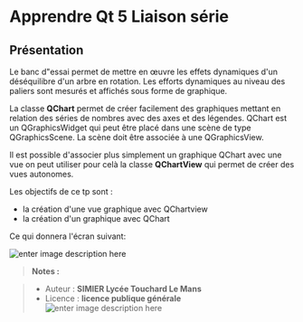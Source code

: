 ﻿# Apprendre Qt 5 Liaison série

Présentation
---
Le banc d"essai permet de mettre en œuvre les effets dynamiques d'un déséquilibre d'un arbre en rotation. Les efforts dynamiques au niveau des paliers sont mesurés et affichés sous forme de graphique.

La classe **QChart** permet de créer facilement des graphiques mettant en relation des séries de nombres avec des axes et des légendes.  QChart est un QGraphicsWidget qui peut être placé dans une scène de type QGraphicsScene.  La scène doit être associée à une QGraphicsView.

Il est possible d'associer plus simplement un graphique QChart avec une vue on peut utiliser pour celà la classe **QChartView** qui permet de créer des vues autonomes.

Les objectifs de ce tp sont :

- la création d'une vue graphique avec QChartview
- la création d'un graphique avec QChart

Ce qui donnera l'écran suivant: 

![enter image description here](https://lh3.googleusercontent.com/-6nrlppFe-4g/WmOCHpWC_TI/AAAAAAAANj0/nEYdbmru7DkAoC_ONFJ8wb0g_ZDYc1QHwCLcBGAs/s0/Capture1.PNG "Capture1.PNG")


> **Notes :**

> - Auteur : **SIMIER Lycée Touchard Le Mans**
> - Licence : **licence publique générale** ![enter image description here](https://img.shields.io/badge/licence-GPL-green.svg)
<!-- TOOLBOX 

Génération des badges : https://shields.io/
Génération de ce fichier : https://stackedit.io/editor#
exemple http://eskimon.fr/108-arduino-304-ordinateur-voie-serie-autre-langage
-->
